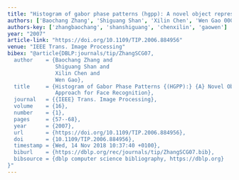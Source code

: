 ```yaml
---
title: "Histogram of gabor phase patterns (hgpp): A novel object representation approach for face recognition"
authors: ['Baochang Zhang', 'Shiguang Shan', 'Xilin Chen', 'Wen Gao 0001']
authors-key: ['zhangbaochang', 'shanshiguang', 'chenxilin', 'gaowen']
year: "2007"
article-link: "https://doi.org/10.1109/TIP.2006.884956"
venue: "IEEE Trans. Image Processing"
bibex: "@article{DBLP:journals/tip/ZhangSCG07,
  author    = {Baochang Zhang and
               Shiguang Shan and
               Xilin Chen and
               Wen Gao},
  title     = {Histogram of Gabor Phase Patterns {(HGPP):} {A} Novel Object Representation
               Approach for Face Recognition},
  journal   = {{IEEE} Trans. Image Processing},
  volume    = {16},
  number    = {1},
  pages     = {57--68},
  year      = {2007},
  url       = {https://doi.org/10.1109/TIP.2006.884956},
  doi       = {10.1109/TIP.2006.884956},
  timestamp = {Wed, 14 Nov 2018 10:37:40 +0100},
  biburl    = {https://dblp.org/rec/journals/tip/ZhangSCG07.bib},
  bibsource = {dblp computer science bibliography, https://dblp.org}
}"
---
```

